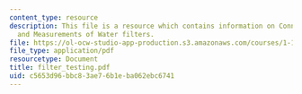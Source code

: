 ```yaml
---
content_type: resource
description: This file is a resource which contains information on Connection, Testing
  and Measurements of Water filters.
file: https://ol-ocw-studio-app-production.s3.amazonaws.com/courses/1-101-introduction-to-civil-and-environmental-engineering-design-i-fall-2006/c5653d96bbc83ae76b1eba062ebc6741_filter_testing.pdf
file_type: application/pdf
resourcetype: Document
title: filter_testing.pdf
uid: c5653d96-bbc8-3ae7-6b1e-ba062ebc6741
---
```

